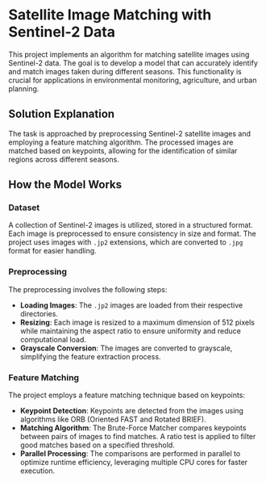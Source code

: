 # Satellite Image Matching with Sentinel-2 Data

This project implements an algorithm for matching satellite images using Sentinel-2 data. The goal is to develop a model that can accurately identify and match images taken during different seasons. This functionality is crucial for applications in environmental monitoring, agriculture, and urban planning.

## Solution Explanation

The task is approached by preprocessing Sentinel-2 satellite images and employing a feature matching algorithm. The processed images are matched based on keypoints, allowing for the identification of similar regions across different seasons. 

## How the Model Works

### Dataset
A collection of Sentinel-2 images is utilized, stored in a structured format. Each image is preprocessed to ensure consistency in size and format. The project uses images with `.jp2` extensions, which are converted to `.jpg` format for easier handling.

### Preprocessing
The preprocessing involves the following steps:
- **Loading Images**: The `.jp2` images are loaded from their respective directories.
- **Resizing**: Each image is resized to a maximum dimension of 512 pixels while maintaining the aspect ratio to ensure uniformity and reduce computational load.
- **Grayscale Conversion**: The images are converted to grayscale, simplifying the feature extraction process.

### Feature Matching
The project employs a feature matching technique based on keypoints:
- **Keypoint Detection**: Keypoints are detected from the images using algorithms like ORB (Oriented FAST and Rotated BRIEF).
- **Matching Algorithm**: The Brute-Force Matcher compares keypoints between pairs of images to find matches. A ratio test is applied to filter good matches based on a specified threshold.
- **Parallel Processing**: The comparisons are performed in parallel to optimize runtime efficiency, leveraging multiple CPU cores for faster execution.





